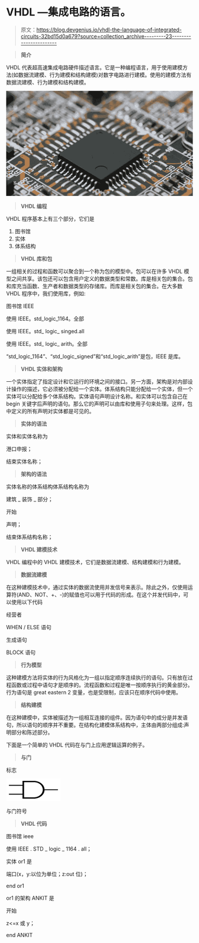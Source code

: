 # VHDL —集成电路的语言。

> 原文：<https://blog.devgenius.io/vhdl-the-language-of-integrated-circuits-32bd15d0a679?source=collection_archive---------23----------------------->

> **简介**

VHDL 代表超高速集成电路硬件描述语言。它是一种编程语言，用于使用建模方法(如数据流建模、行为建模和结构建模)对数字电路进行建模。使用的建模方法有数据流建模、行为建模和结构建模。

![](img/3c6fedc4e57fca4a75f9e134c181aad8.png)

> **VHDL 编程**

VHDL 程序基本上有三个部分，它们是

1.  图书馆
2.  实体
3.  体系结构

> **VHDL 库和包**

一组相关的过程和函数可以聚合到一个称为包的模型中。包可以在许多 VHDL 模型之间共享。该包还可以包含用户定义的数据类型和常数。库是相关包的集合。包和库充当函数、生产者和数据类型的存储库。而库是相关包的集合。在大多数 VHDL 程序中，我们使用库，例如:

图书馆 IEEE

使用 IEEE。std_logic_1164。全部

使用 IEEE。std_ logic_ singed.all

使用 IEEE。std_ logic_ arith。全部

“std_logic_1164”、“std_logic_signed”和“std_logic_arith”是包，IEEE 是库。

> **VHDL 实体和架构**

一个实体指定了指定设计和它运行的环境之间的接口。另一方面，架构是对内部设计操作的描述，它必须被分配给一个实体。体系结构只能分配给一个实体，但一个实体可以分配给多个体系结构。实体语句声明设计名称。和实体可以包含自己在 begin 关键字后声明的语句。那么它的声明可以由库和使用子句来处理。这样，包中定义的所有声明对实体都是可见的。

> **实体的语法**

实体和实体名称为

港口申报；

结束实体名称；

> **架构的语法**

实体名称的体系结构体系结构名称为

建筑 _ 装饰 _ 部分；

开始

声明；

结束体系结构名称；

> **VHDL 建模技术**

VHDL 编程中的 VHDL 建模技术，它们是数据流建模、结构建模和行为建模。

> **数据流建模**

在这种建模技术中，通过实体的数据流使用并发信号来表示。除此之外，仅使用运算符(AND、NOT、+、-)的赋值也可以用于代码的形成。在这个并发代码中，可以使用以下代码

经营者

WHEN / ELSE 语句

生成语句

BLOCK 语句

> **行为模型**

这种建模方法将实体的行为风格化为一组以指定顺序连续执行的语句。只有放在过程函数或过程中语句才是顺序的。流程函数和过程是唯一按顺序执行的黄金部分。行为语句是 great eastern 2 变量，也是受限制，应该只在顺序代码中使用。

> **结构建模**

在这种建模中，实体被描述为一组相互连接的组件。因为语句中的成分是并发语句，所以语句的顺序并不重要。在结构化建模体系结构中，主体由两部分组成:声明部分和陈述部分。

下面是一个简单的 VHDL 代码在与门上应用逻辑运算的例子。

> **与门**

标志

![](img/b7d7e9e2752bf904ffb70c751234a085.png)

与门符号

> **VHDL 代码**

图书馆 ieee

使用 IEEE . STD _ logic _ 1164 . all；

实体 or1 是

端口(x，y:以位为单位；z:out 位)；

end or1

or1 的架构 ANKIT 是

开始

z<=x 或 y；

end ANKIT